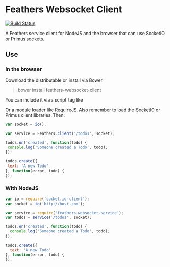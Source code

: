 # Feathers Websocket Client

[![Build Status](https://travis-ci.org/feathersjs/feathers-passport.png?branch=master)](https://travis-ci.org/feathersjs/feathers-websocket-client)

A Feathers service client for NodeJS and the browser that can use SocketIO or Primus sockets.

## Use

### In the browser

Download the distributable or install via Bower

> bower install feathers-websocket-client

You can include it via a script tag like

  <script src="bower_components/feathers-websocket-client/dist/client.js" type="text/javascript"></script>
  
Or a module loader like RequireJS. Also remember to load the SocketIO or Primus client libraries. Then:

```js
var socket = io();

var service = Feathers.client('/todos', socket);

todos.on('created', function(todo) {
 console.log('Someone created a Todo', todo);
});

todos.create({
 text: 'A new Todo'
}, function(error, todo) {
});
```

### With NodeJS

```js
var io = require('socket.io-client');
var socket = io('http://host.com');

var service = require('feathers-websocket-service');
var todos = service('/todos', socket);

todos.on('created', function(todo) {
  console.log('Someone created a Todo', todo);
});

todos.create({
  text: 'A new Todo'
}, function(error, todo) {
});
```
